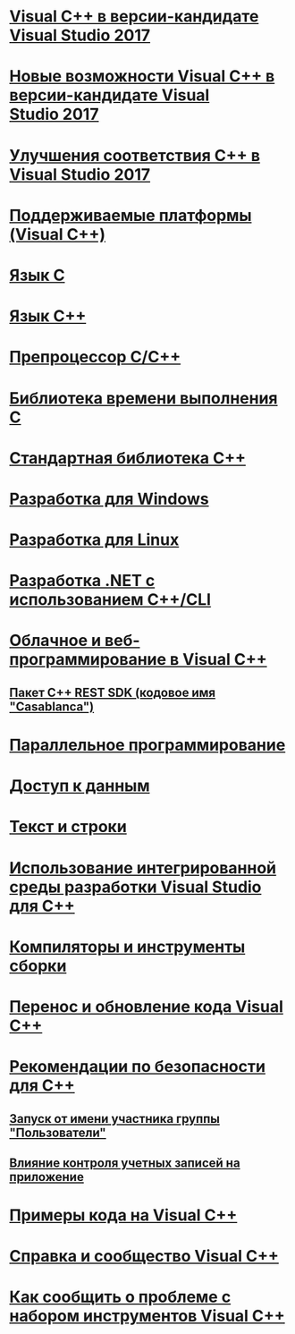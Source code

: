 # [Visual C++ в версии-кандидате Visual Studio 2017](visual-cpp-in-visual-studio.md)
# [Новые возможности Visual C++ в версии-кандидате Visual Studio 2017](what-s-new-for-visual-cpp-in-visual-studio.md)
# [Улучшения соответствия C++ в Visual Studio 2017](cpp-conformance-improvements-2017.md)
# [Поддерживаемые платформы (Visual C++)](supported-platforms-visual-cpp.md)
# [Язык C](c-language/c-language-reference.md)
# [Язык C++](cpp/cpp-language-reference.md)
# [Препроцессор C/C++](preprocessor/c-cpp-preprocessor-reference.md)
# [Библиотека времени выполнения C](c-runtime-library/c-run-time-library-reference.md)
# [Стандартная библиотека C++](standard-library/cpp-standard-library-reference.md)
# [Разработка для Windows](windows/overview-of-windows-programming-in-cpp.md)
# [Разработка для Linux](linux/download-install-and-setup-the-linux-development-workload.md)
# [Разработка .NET с использованием C++/CLI](dotnet/dotnet-programming-with-cpp-cli-visual-cpp.md)
# [Облачное и веб-программирование в Visual C++](cloud/cloud-and-web-programming-in-visual-cpp.md)
## [Пакет C++ REST SDK (кодовое имя "Casablanca")](cloud/cpp-rest-sdk-codename-casablanca.md)
# [Параллельное программирование](parallel/parallel-programming-in-visual-cpp.md)
# [Доступ к данным](data/data-access-programming-mfc-atl.md)
# [Текст и строки](text/text-and-strings-in-visual-cpp.md)
# [Использование интегрированной среды разработки Visual Studio для C++](ide/ide-and-tools-for-visual-cpp-development.md)
# [Компиляторы и инструменты сборки](build/building-c-cpp-programs.md)
# [Перенос и обновление кода Visual C++](porting/visual-cpp-porting-and-upgrading-guide.md)
# [Рекомендации по безопасности для C++](security/security-best-practices-for-cpp.md)
## [Запуск от имени участника группы "Пользователи"](security/running-as-a-member-of-the-users-group.md)
## [Влияние контроля учетных записей на приложение](security/how-user-account-control-uac-affects-your-application.md)
# [Примеры кода на Visual C++](visual-cpp-samples.md)
# [Справка и сообщество Visual C++](visual-cpp-help-and-community.md)
# [Как сообщить о проблеме с набором инструментов Visual C++](how-to-report-a-problem-with-the-visual-cpp-toolset.md)
